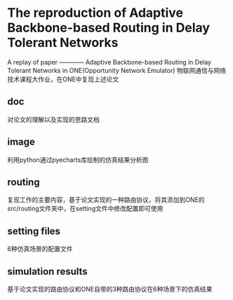 # The reproduction of Adaptive Backbone-based Routing in Delay Tolerant Networks
A replay of paper ———— Adaptive Backbone-based Routing in Delay Tolerant Networks in ONE(Opportunity Network Emulator)
物联网通信与网络技术课程大作业，在ONE中复现上述论文

## doc
对论文的理解以及实现的思路文档

## image
利用python通过pyecharts库绘制的仿真结果分析图

## routing
复现工作的主要内容，基于论文实现的一种路由协议，将其添加到ONE的src/routing文件夹中，在setting文件中修改配置即可使用

## setting files
6种仿真场景的配置文件

## simulation results
基于论文实现的路由协议和ONE自带的3种路由协议在6种场景下的仿真结果